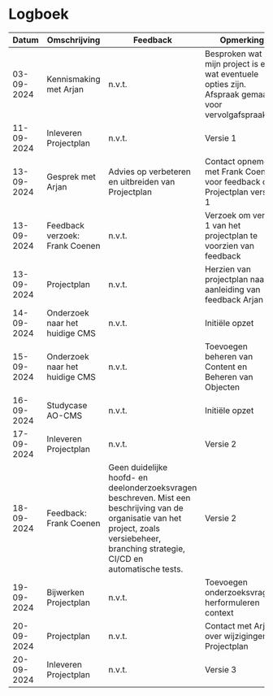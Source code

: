# Logboek

| Datum      | Omschrijving                   | Feedback                                                                                                                                                                                   | Opmerking                                                                                         |
| ---------- | ------------------------------ | ------------------------------------------------------------------------------------------------------------------------------------------------------------------------------------------ | ------------------------------------------------------------------------------------------------- |
| 03-09-2024 | Kennismaking met Arjan         | n.v.t.                                                                                                                                                                                     | Besproken wat mijn project is en wat eventuele opties zijn. Afspraak gemaakt voor vervolgafspraak |
| 11-09-2024 | Inleveren Projectplan          | n.v.t.                                                                                                                                                                                     | Versie 1                                                                                          |
| 13-09-2024 | Gesprek met Arjan              | Advies op verbeteren en uitbreiden van Projectplan                                                                                                                                         | Contact opnemen met Frank Coenen voor feedback op Projectplan versie 1                            |
| 13-09-2024 | Feedback verzoek: Frank Coenen | n.v.t.                                                                                                                                                                                     | Verzoek om versie 1 van het projectplan te voorzien van feedback                                  |
| 13-09-2024 | Projectplan                    | n.v.t.                                                                                                                                                                                     | Herzien van projectplan naar aanleiding van feedback Arjan                                        |
| 14-09-2024 | Onderzoek naar het huidige CMS | n.v.t.                                                                                                                                                                                     | Initiële opzet                                                                                    |
| 15-09-2024 | Onderzoek naar het huidige CMS | n.v.t.                                                                                                                                                                                     | Toevoegen beheren van Content en Beheren van Objecten                                             |
| 16-09-2024 | Studycase AO-CMS               | n.v.t.                                                                                                                                                                                     | Initiële opzet                                                                                    |
| 17-09-2024 | Inleveren Projectplan          | n.v.t.                                                                                                                                                                                     | Versie 2                                                                                          |
| 18-09-2024 | Feedback: Frank Coenen         | Geen duidelijke hoofd- en deelonderzoeksvragen beschreven. Mist een beschrijving van de organisatie van het project, zoals versiebeheer, branching strategie, CI/CD en automatische tests. | Versie 2                                                                                          |
| 19-09-2024 | Bijwerken Projectplan          | n.v.t.                                                                                                                                                                                     | Toevoegen onderzoeksvragen, herformuleren context                                                 |
| 20-09-2024 | Projectplan                    | n.v.t.                                                                                                                                                                                     | Contact met Arjan over wijzigingen in Projectplan                                                 |
| 20-09-2024 | Inleveren Projectplan          | n.v.t.                                                                                                                                                                                     | Versie 3                                                                                          |
